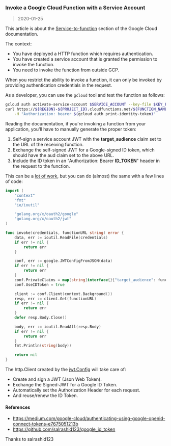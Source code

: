 ### Invoke a Google Cloud Function with a Service Account

> 2020-01-25

This article is about the [Service-to-function](https://cloud.google.com/functions/docs/securing/authenticating#service-to-function) section of the Google Cloud documentation.

The context:

- You have deployed a HTTP function which requires authentication.
- You have created a service account that is granted the permission to invoke the function.
- You need to invoke the function from outside GCP.

When you restrict the ability to invoke a function, it can only be invoked by providing authentication credentials in the request.

As a developer, you can use the `gcloud` tool and test the function as follows:

```sh
gcloud auth activate-service-account $SERVICE_ACCOUNT --key-file $KEY_FILE
curl https://${REGION}-${PROJECT_ID}.cloudfunctions.net/${FUNCTION_NAME} \
	-H "Authorization: bearer $(gcloud auth print-identity-token)"
```

Reading the documentation, if you're invoking a function from your application, you'll have to manually generate the proper token:

1. Self-sign a service account JWT with the **target_audience** claim set to the URL of the receiving function.
1. Exchange the self-signed JWT for a Google-signed ID token, which should have the aud claim set to the above URL.
1. Include the ID token in an "Authorization: Bearer **ID_TOKEN**" header in the request to the function.

This can be a [lot of work](https://github.com/salrashid123/google_id_token/blob/master/golang/GoogleIDToken.go), but you can do (almost) the same with a few lines of code:

```go
import (
	"context"
	"fmt"
	"io/ioutil"

	"golang.org/x/oauth2/google"
	"golang.org/x/oauth2/jwt"
)

func invoke(credentials, functionURL string) error {
	data, err := ioutil.ReadFile(credentials)
	if err != nil {
		return err
	}

	conf, err := google.JWTConfigFromJSON(data)
	if err != nil {
		return err
	}
	conf.PrivateClaims = map[string]interface{}{"target_audience": functionURL}
	conf.UseIDToken = true

	client := conf.Client(context.Background())
	resp, err := client.Get(functionURL)
	if err != nil {
		return err
	}
	defer resp.Body.Close()

	body, err := ioutil.ReadAll(resp.Body)
	if err != nil {
		return err
	}
	fmt.Println(string(body))

	return nil
}
```

The http.Client created by the [jwt.Config](https://pkg.go.dev/golang.org/x/oauth2/jwt) will take care of:

- Create and sign a JWT (Json Web Token).
- Exchange the Signed-JWT for a Google ID Token.
- Automatically set the Authorization Header for each request.
- And reuse/renew the ID Token.


#### References

- https://medium.com/google-cloud/authenticating-using-google-openid-connect-tokens-e7675051213b
- https://github.com/salrashid123/google_id_token

Thanks to salrashid123



